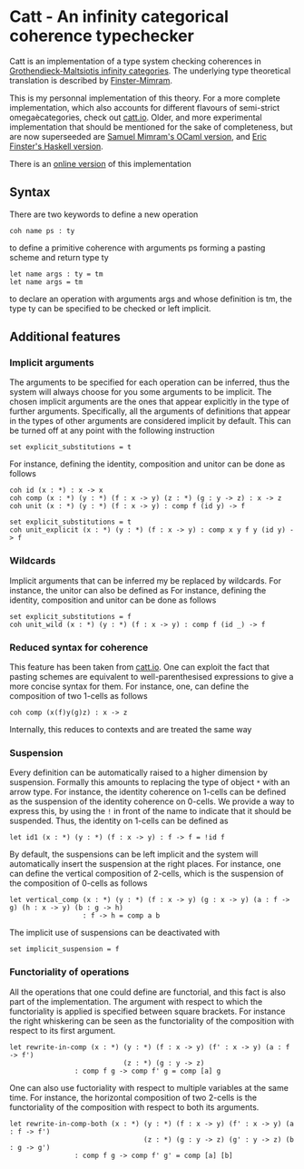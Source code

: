 # Catt - An infinity categorical coherence typechecker

Catt is an implementation of a type system checking coherences in [Grothendieck-Maltsiotis infinity categories](https://arxiv.org/abs/1009.2331). The underlying type theoretical translation is described by [Finster-Mimram](https://arxiv.org/abs/1706.02866).

This is my personnal implementation of this theory. For a more complete implementation, which also accounts for different flavours of semi-strict omegaècategories, check out [catt.io](https://github.com/ericfinster/catt.io). Older, and more experimental implementation that should be mentioned for the sake of completeness, but are now superseeded are [Samuel Mimram's OCaml version](https://github.com/smimram/catt), and [Eric Finster's Haskell version](https://github.com/ericfinster/catt).

There is an [online version](https://thibautbenjamin.github.io/catt/) of this implementation

## Syntax
There are two keywords to define a new operation  
```
coh name ps : ty
```
to define a primitive coherence with arguments ps forming a pasting scheme and return type ty
```
let name args : ty = tm  
let name args = tm
```
to declare an operation with arguments args and whose definition is tm, the type ty can be specified to be checked or left implicit.

## Additional features

### Implicit arguments
The arguments to be specified for each operation can be inferred, thus the system will always choose for you some arguments to be implicit. The chosen implicit arguments are the ones that appear explicitly in the type of further arguments. Specifically, all the arguments of definitions that appear in the types of other arguments are considered implicit by default. This can be turned off at any point with the following instruction
```
set explicit_substitutions = t
```
For instance, defining the identity, composition and unitor can be done as follows
```
coh id (x : *) : x -> x
coh comp (x : *) (y : *) (f : x -> y) (z : *) (g : y -> z) : x -> z
coh unit (x : *) (y : *) (f : x -> y) : comp f (id y) -> f

set explicit_substitutions = t
coh unit_explicit (x : *) (y : *) (f : x -> y) : comp x y f y (id y) -> f
```
### Wildcards
Implicit arguments that can be inferred my be replaced by wildcards. For instance, the unitor can also be defined as
For instance, defining the identity, composition and unitor can be done as follows
```
set explicit_substitutions = f
coh unit_wild (x : *) (y : *) (f : x -> y) : comp f (id _) -> f
```

### Reduced syntax for coherence
This feature has been taken from [catt.io](https://github.com/ericfinster/catt.io). One can exploit the fact that pasting schemes are equivalent to well-parenthesised expressions to give a more concise syntax for them. For instance, one, can define the composition of two 1-cells as follows
```
coh comp (x(f)y(g)z) : x -> z
```
Internally, this reduces to contexts and are treated the same way

### Suspension
Every definition can be automatically raised to a higher dimension by suspension. Formally this amounts to replacing the type of object `*` with an arrow type. For instance, the identity coherence on 1-cells can be defined as the suspension of the identity coherence on 0-cells. We provide a way to express this, by using the `!` in front of the name to indicate that it should be suspended. Thus, the identity on 1-cells can be defined as
```
let id1 (x : *) (y : *) (f : x -> y) : f -> f = !id f
```
By default, the suspensions can be left implicit and the system will automatically insert the suspension at the right places. For instance, one can define the vertical composition of 2-cells, which is the suspension of the composition of 0-cells as follows
```
let vertical_comp (x : *) (y : *) (f : x -> y) (g : x -> y) (a : f -> g) (h : x -> y) (b : g -> h)
                  : f -> h = comp a b 
```
The implicit use of suspensions can be deactivated with
```
set implicit_suspension = f
```

### Functoriality of operations
All the operations that one could define are functorial, and this fact is also part of the implementation. The argument with respect to which the functoriality is applied is specified between square brackets. For instance the right whiskering can be seen as the functoriality of the composition with respect to its first argument. 
```
let rewrite-in-comp (x : *) (y : *) (f : x -> y) (f' : x -> y) (a : f -> f')
                            (z : *) (g : y -> z)
	            : comp f g -> comp f' g = comp [a] g
```
One can also use fuctoriality with respect to multiple variables at the same time. For instance, the horizontal composition of two 2-cells is the functoriality of the composition with respect to both its arguments.
```
let rewrite-in-comp-both (x : *) (y : *) (f : x -> y) (f' : x -> y) (a : f -> f')
                                 (z : *) (g : y -> z) (g' : y -> z) (b : g -> g')
 	            : comp f g -> comp f' g' = comp [a] [b]
```
